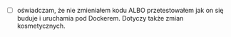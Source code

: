  - [ ] oświadczam, że nie zmieniałem kodu ALBO przetestowałem jak on się buduje i uruchamia pod Dockerem. Dotyczy także zmian kosmetycznych.
